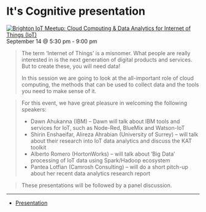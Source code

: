 # It's Cognitive presentation

[![Brighton IoT Meetup: Cloud Computing & Data Analytics for Internet of Things (IoT)](https://dahukanna.github.io/pr-itscognitive/images/meetup.png)](https://www.digitalcatapultcentre.org.uk/event/brighton-iot-meetup-cloud-computing-data-analytics/)
September 14 @ 5:30 pm - 9:00 pm

> The term ‘Internet of Things’ is a misnomer.
> What people are really interested in is the next generation of digital products and services. But to create these, you will need data!
>
>In this session we are going to look at the all-important role of cloud computing, the methods that can be used to collect data and the tools you need to make sense of it.

> For this event, we have great pleasure in welcoming the following speakers:
>   * Dawn Ahukanna (IBM) – Dawn will talk about IBM tools and services for IoT, such as Node-Red, BlueMix and Watson-IoT
>   * Shirin Enshaeifar, Alireza Ahrabian (University of Surrey) – will talk about their research into IoT data analytics and discuss the KAT toolkit
>   * Alberto Romero (HortonWorks) – will talk about ‘Big Data’ processing of IoT data using Spark/Hadoop ecosystem
>   * Pantea Lotfian (Camrosh Consulting) – will do a short pitch-up about her recent data analytics research report

> These presentations will be followed by a panel discussion.

----

* [Presentation](https://dahukanna.github.io/pr-itscognitive/files/20160914-DawnAhukanna-ItsCognitive.pdf)
